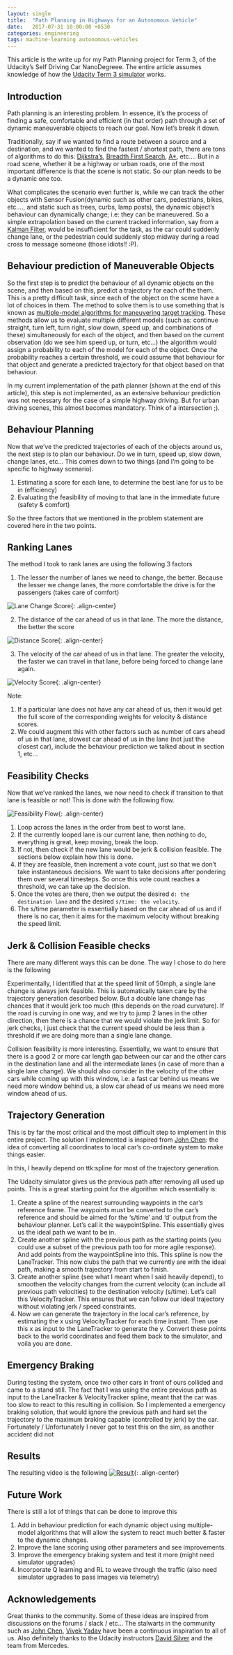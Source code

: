 ```yaml
---
layout: single
title:  "Path Planning in Highways for an Autonomous Vehicle"
date:   2017-07-31 10:00:00 +0530
categories: engineering
tags: machine-learning autonomous-vehicles
---
```


This article is the write up for my Path Planning project for Term 3, of the Udacity’s Self Driving Car NanoDegreee. The entire article assumes knowledge of how the [Udacity Term 3 simulator](https://github.com/udacity/self-driving-car-sim/releases/tag/T3_v1.2) works.

## Introduction

Path planning is an interesting problem. In essence, it’s the process of finding a safe, comfortable and efficient (in that order) path through a set of dynamic maneuverable objects to reach our goal. Now let’s break it down.

Traditionally, say if we wanted to find a route between a source and a destination, and we wanted to find the fastest / shortest path, there are tons of algorithms to do this: [Dijkstra’s](https://en.wikipedia.org/wiki/Dijkstra%27s_algorithm), [Breadth First Search](https://en.wikipedia.org/wiki/Breadth-first_search), [A*](https://en.wikipedia.org/wiki/A*_search_algorithm), etc…. But in a road scene, whether it be a highway or urban roads, one of the most important difference is that the scene is not static. So our plan needs to be a dynamic one too.

What complicates the scenario even further is, while we can track the other objects with Sensor Fusion(dynamic such as other cars, pedestrians, bikes, etc…., and static such as trees, curbs, lamp posts), the dynamic object’s behaviour can dynamically change; i.e: they can be maneuvered. So a simple extrapolation based on the current tracked information, say from a [Kalman Filter](https://en.wikipedia.org/wiki/Kalman_filter), would be insufficient for the task, as the car could suddenly change lane, or the pedestrian could suddenly stop midway during a road cross to message someone (those idiots!! :P).

## Behaviour prediction of Maneuverable Objects
So the first step is to predict the behaviour of all dynamic objects on the scene, and then based on this, predict a trajectory for each of the them. This is a pretty difficult task, since each of the object on the scene have a lot of choices in them. The method to solve them is to use something that is known as [multiple-model algorithms for maneuvering target tracking](http://citeseerx.ist.psu.edu/viewdoc/download?doi=10.1.1.61.9763&rep=rep1&type=pdf). These methods allow us to evaluate multiple different models (such as: continue straight, turn left, turn right, slow down, speed up, and combinations of these) simultaneously for each of the object, and then based on the current observation (do we see him speed up, or turn, etc…) the algorithm would assign a probability to each of the model for each of the object. Once the probability reaches a certain threshold, we could assume that behaviour for that object and generate a predicted trajectory for that object based on that behaviour.

In my current implementation of the path planner (shown at the end of this article), this step is not implemented, as an extensive behaviour prediction was not necessary for the case of a simple highway driving. But for urban driving scenes, this almost becomes mandatory. Think of a intersection ;).

## Behaviour Planning
Now that we’ve the predicted trajectories of each of the objects around us, the next step is to plan our behaviour. Do we in turn, speed up, slow down, change lanes, etc… This comes down to two things (and I’m going to be specific to highway scenario).

1. Estimating a score for each lane, to determine the best lane for us to be in (efficiency)
2. Evaluating the feasibility of moving to that lane in the immediate future (safety & comfort)

So the three factors that we mentioned in the problem statement are covered here in the two points.

## Ranking Lanes
The method I took to rank lanes are using the following 3 factors
1. The lesser the number of lanes we need to change, the better. Because the lesser we change lanes, the more comfortable the drive is for the passengers (takes care of comfort)

![Lane Change Score](/assets/images/2017-07-31/01.webp){: .align-center}

2. The distance of the car ahead of us in that lane. The more the distance, the better the score

![Distance Score](/assets/images/2017-07-31/02.webp){: .align-center}

3. The velocity of the car ahead of us in that lane. The greater the velocity, the faster we can travel in that lane, before being forced to change lane again.

![Velocity Score](/assets/images/2017-07-31/03.webp){: .align-center}

Note:
1. If a particular lane does not have any car ahead of us, then it would get the full score of the corresponding weights for velocity & distance scores.
2. We could augment this with other factors such as number of cars ahead of us in that lane, slowest car ahead of us in the lane (not just the closest car), include the behaviour prediction we talked about in section 1, etc…

## Feasibility Checks
Now that we’ve ranked the lanes, we now need to check if transition to that lane is feasible or not! This is done with the following flow.

![Feasibility Flow](/assets/images/2017-07-31/04.webp){: .align-center}
1. Loop across the lanes in the order from best to worst lane.
1. If the currently looped lane is our current lane, then nothing to do, everything is great, keep moving, break the loop.
1. If not, then check if the new lane would be jerk & collision feasible. The sections below explain how this is done.
1. If they are feasible, then increment a vote count, just so that we don’t take instantaneous decisions. We want to take decisions after pondering them over several timesteps. So once this vote count reaches a threshold, we can take up the decision.
1. Once the votes are there, then we output the desired `d: the destination lane` and the desired `s/time: the velocity`.
1. The s/time parameter is essentially based on the car ahead of us and if there is no car, then it aims for the maximum velocity without breaking the speed limit.

## Jerk & Collision Feasible checks
There are many different ways this can be done. The way I chose to do here is the following

Experimentally, I identified that at the speed limit of 50mph, a single lane change is always jerk feasible. This is automatically taken care by the trajectory generation described below. But a double lane change has chances that it would jerk too much (this depends on the road curvature). If the road is curving in one way, and we try to jump 2 lanes in the other direction, then there is a chance that we would violate the jerk limit. So for jerk checks, I just check that the current speed should be less than a threshold if we are doing more than a single lane change.

Collision feasibility is more interesting. Essentially, we want to ensure that there is a good 2 or more car length gap between our car and the other cars in the destination lane and all the intermediate lanes (in case of more than a single lane change). We should also consider in the velocity of the other cars while coming up with this window, i.e: a fast car behind us means we need more window behind us, a slow car ahead of us means we need more window ahead of us.

## Trajectory Generation
This is by far the most critical and the most difficult step to implement in this entire project. The solution I implemented is inspired from [John Chen](https://medium.com/u/8a1f0a75e0b5): the idea of converting all coordinates to local car’s co-ordinate system to make things easier.

In this, I heavily depend on ttk:spline for most of the trajectory generation.

The Udacity simulator gives us the previous path after removing all used up points. This is a great starting point for the algorithm which essentially is:

1. Create a spline of the nearest surrounding waypoints in the car’s reference frame. The waypoints must be converted to the car’s reference and should be aimed for the ‘s/time’ and ‘d’ output from the behaviour planner. Let’s call it the waypointSpline. This essentially gives us the ideal path we want to be in.
1. Create another spline with the previous path as the starting points (you could use a subset of the previous path too for more agile response). And add points from the waypointSpline into this. This spline is now the LaneTracker. This now clubs the path that we currently are with the ideal path, making a smooth trajectory from start to finish.
1. Create another spline (see what I meant when I said heavily depend), to smoothen the velocity changes from the current velocity (can include all previous path velocities) to the destination velocity (s/time). Let’s call this VelocityTracker. This ensures that we can follow our ideal trajectory without violating jerk / speed constraints.
1. Now we can generate the trajectory in the local car’s reference, by estimating the x using VelocityTracker for each time instant. Then use this x as input to the LaneTracker to generate the y.
    Convert these points back to the world coordinates and feed them back to the simulator, and voila you are done.

## Emergency Braking
During testing the system, once two other cars in front of ours collided and came to a stand still. The fact that I was using the entire previous path as input to the LaneTracker & VelocityTracker spline, meant that the car was too slow to react to this resulting in collision. So I implemented a emergency braking solution, that would ignore the previous path and hard set the trajectory to the maximum braking capable (controlled by jerk) by the car. Fortunately / Unfortunately I never got to test this on the sim, as another accident did not

## Results
The resulting video is the following
[![Result](https://img.youtube.com/vi/PqbAUjUfMCo/0.jpg)](https://www.youtube.com/watch?v=PqbAUjUfMCo){: .align-center}

## Future Work

There is still a lot of things that can be done to improve this

1. Add in behaviour prediction for each dynamic object using multiple-model algorithms that will allow the system to react much better & faster to the dynamic changes.
1. Improve the lane scoring using other parameters and see improvements.
1. Improve the emergency braking system and test it more (might need simulator upgrades)
1. Incorporate Q learning and RL to weave through the traffic (also need simulator upgrades to pass images via telemetry)

## Acknowledgements

Great thanks to the community. Some of these ideas are inspired from discussions on the forums / slack / etc… The stalwarts in the community such as
[John Chen](https://medium.com/u/8a1f0a75e0b5), [Vivek Yadav](https://medium.com/u/b783495cc56b)
have been a continuous inspiration to all of us. Also definitely thanks to the Udacity instructors [David Silver](https://medium.com/u/8190c86ea791) and the team from Mercedes.